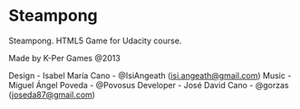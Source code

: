 Steampong
=========

Steampong. HTML5 Game for Udacity course.

Made by K-Per Games @2013

Design - Isabel María Cano - @IsiAngeath (isi.angeath@gmail.com)
Music - Miguel Ángel Poveda - @Povosus
Developer - José David Cano - @gorzas (joseda87@gmail.com)
